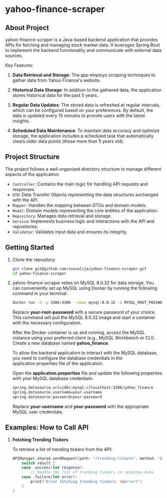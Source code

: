 # yahoo-finance-scraper

## About Project

yahoo-finance-scraper is a Java-based backend application that provides APIs for fetching and managing stock market data. It leverages Spring Boot to implement the backend functionality and communicate with external data sources.

Key Features:

1. **Data Retrieval and Storage**: The app employs scraping techniques to gather data from Yahoo Finance's website.

2. **Historical Data Storage**: In addition to the gathered data, the application stores historical data for the past 5 years. 

3. **Regular Data Updates**: The stored data is refreshed at regular intervals, which can be configured based on your preferences. By default, the data is updated every 15 minutes to provide users with the latest insights.

4. **Scheduled Data Maintenance**: To maintain data accuracy and optimize storage, the application includes a scheduled task that automatically clears older data points (those more than 5 years old).

## Project Structure

The project follows a well-organized directory structure to manage different aspects of the application:

- `Controller`: Contains the main logic for handling API requests and responses.
- `DTO`: Data Transfer Objects representing the data structures exchanged with the API.
- `Mapper`: Handles the mapping between DTOs and domain models.
- `Model`: Domain models representing the core entities of the application.
- `Repository`: Manages data retrieval and storage.
- `Service`: Implements business logic and interactions with the API and repositories.
- `Validator`: Validates input data and ensures its integrity.

## Getting Started

1. Clone the repository:

   ```sh
   git clone git@github.com:ssuvalija/yahoo-finance-scraper.git
   cd yahoo-finance-scraper

2. yahoo-finance-scraper relies on MySQL 8.0.32 for data storage. You can conveniently set up MySQL using Docker by running the following command in your terminal:
   ```sh
   docker run -d -p 3306:3306 --name mysql-8.0.32 -e MYSQL_ROOT_PASSWORD=your-root-password mysql:8.0.32
   ```
   
   Replace **your-root-password** with a secure password of your choice. This command will pull the MySQL 8.0.32 image and start a container with the necessary configuration.

   After the Docker container is up and running, access the MySQL instance using your preferred client (e.g., MySQL Workbench or CLI). Create a new database named **yahoo_finance**.

   To allow the backend application to interact with the MySQL database, you need to configure the database credentials in the application.properties file of the application.

   Open the **application.properties** file and update the following properties with your MySQL database credentials:

   ```sh
   spring.datasource.url=jdbc:mysql://localhost:3306/yahoo_finance
   spring.datasource.username=your-username
   spring.datasource.password=your-password
   ```

   Replace **your-username** and **your-password** with the appropriate MySQL user credentials.

## Examples: How to Call API

1. **Fetching Trending Tickers**

   To retrieve a list of trending tickers from the API:

   ```swift
   APIManager.shared.sendRequest(path: "/trending-tickers", method: "GET") { (result: Result<TrendingTickersResponse, Error>) in
       switch result {
       case .success(let response):
           // Handle the list of trending tickers in response.data
       case .failure(let error):
           print("Error fetching trending tickers: \(error)")
       }
   }
